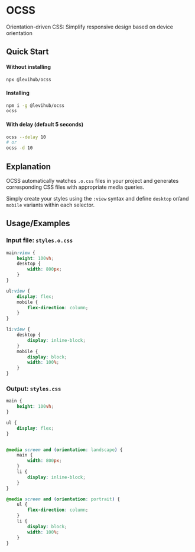 # OCSS
Orientation-driven CSS: Simplify responsive design based on device orientation

## Quick Start

#### Without installing
```bash
npx @levihub/ocss
```

#### Installing
```bash
npm i -g @levihub/ocss
ocss
```

#### With delay (default 5 seconds)
```bash
ocss --delay 10
# or
ocss -d 10
```

## Explanation

OCSS automatically watches `.o.css` files in your project and generates corresponding CSS files with appropriate media queries.

Simply create your styles using the `:view` syntax and define `desktop` or/and `mobile` variants within each selector.

## Usage/Examples

### Input file: `styles.o.css`
```css
main:view {
    height: 100vh;
    desktop {
        width: 800px;
    }
}

ul:view {
    display: flex;
    mobile {
        flex-direction: column;
    }
}

li:view {
    desktop {
        display: inline-block;
    }
    mobile {
        display: block;
        width: 100%;
    }
}
```

### Output: `styles.css`
```css
main {
    height: 100vh;
}

ul {
    display: flex;
}


@media screen and (orientation: landscape) {
    main {
        width: 800px;
    }
    li {
        display: inline-block;
    }
}

@media screen and (orientation: portrait) {
    ul {
        flex-direction: column;
    }
    li {
        display: block;
        width: 100%;
    }
}
```